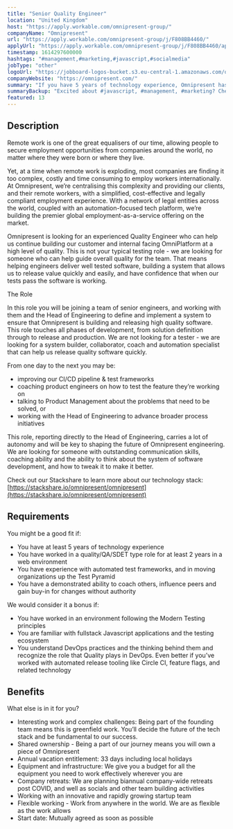 ```yaml
---
title: "Senior Quality Engineer"
location: "United Kingdom"
host: "https://apply.workable.com/omnipresent-group/"
companyName: "Omnipresent"
url: "https://apply.workable.com/omnipresent-group/j/F808BB4460/"
applyUrl: "https://apply.workable.com/omnipresent-group/j/F808BB4460/apply/"
timestamp: 1614297600000
hashtags: "#management,#marketing,#javascript,#socialmedia"
jobType: "other"
logoUrl: "https://jobboard-logos-bucket.s3.eu-central-1.amazonaws.com/omnipresent"
companyWebsite: "https://omnipresent.com/"
summary: "If you have 5 years of technology experience, Omnipresent has a job opening for a Senior Quality Engineer"
summaryBackup: "Excited about #javascript, #management, #marketing? Check out this job post!"
featured: 13
---
```


## Description

Remote work is one of the great equalisers of our time, allowing people to secure employment opportunities from companies around the world, no matter where they were born or where they live.

Yet, at a time when remote work is exploding, most companies are finding it too complex, costly and time consuming to employ workers internationally. At Omnipresent, we’re centralising this complexity and providing our clients, and their remote workers, with a simplified, cost-effective and legally compliant employment experience. With a network of legal entities across the world, coupled with an automation-focused tech platform, we’re building the premier global employment-as-a-service offering on the market.

Omnipresent is looking for an experienced Quality Engineer who can help us continue building our customer and internal facing OmniPlatform at a high level of quality. This is not your typical testing role - we are looking for someone who can help guide overall quality for the team. That means helping engineers deliver well tested software, building a system that allows us to release value quickly and easily, and have confidence that when our tests pass the software is working.

The Role

In this role you will be joining a team of senior engineers, and working with them and the Head of Engineering to define and implement a system to ensure that Omnipresent is building and releasing high quality software. This role touches all phases of development, from solution definition through to release and production. We are not looking for a tester - we are looking for a system builder, collaborator, coach and automation specialist that can help us release quality software quickly.

From one day to the next you may be:

*   improving our CI/CD pipeline & test frameworks
*   coaching product engineers on how to test the feature they’re working on
*   talking to Product Management about the problems that need to be solved, or
*   working with the Head of Engineering to advance broader process initiatives

This role, reporting directly to the Head of Engineering, carries a lot of autonomy and will be key to shaping the future of Omnipresent engineering. We are looking for someone with outstanding communication skills, coaching ability and the ability to think about the system of software development, and how to tweak it to make it better.

Check out our Stackshare to learn more about our technology stack: [https://stackshare.io/omnipresent/omnipresent](https://stackshare.io/omnipresent/omnipresent)

## Requirements

You might be a good fit if:

*   You have at least 5 years of technology experience
*   You have worked in a quality/QA/SDET type role for at least 2 years in a web environment
*   You have experience with automated test frameworks, and in moving organizations up the Test Pyramid
*   You have a demonstrated ability to coach others, influence peers and gain buy-in for changes without authority

We would consider it a bonus if:

*   You have worked in an environment following the Modern Testing principles
*   You are familiar with fullstack Javascript applications and the testing ecosystem
*   You understand DevOps practices and the thinking behind them and recognize the role that Quality plays in DevOps. Even better if you’ve worked with automated release tooling like Circle CI, feature flags, and related technology

## Benefits

What else is in it for you?

*   Interesting work and complex challenges: Being part of the founding team means this is greenfield work. You’ll decide the future of the tech stack and be fundamental to our success.
*   Shared ownership - Being a part of our journey means you will own a piece of Omnipresent
*   Annual vacation entitlement: 33 days including local holidays
*   Equipment and infrastructure: We give you a budget for all the equipment you need to work effectively wherever you are
*   Company retreats: We are planning biannual company-wide retreats post COVID, and well as socials and other team building activities
*   Working with an innovative and rapidly growing startup team
*   Flexible working - Work from anywhere in the world. We are as flexible as the work allows
*   Start date: Mutually agreed as soon as possible
